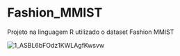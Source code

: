 # Fashion_MMIST
Projeto na linguagem R utilizado o dataset Fashion MMIST

![1_ASBL6bFOdz1KWLAgfKwsvw](https://user-images.githubusercontent.com/19534807/80369390-93713b00-8864-11ea-8e06-4b7a003ea0bf.gif)
